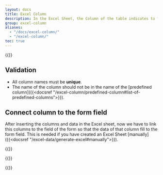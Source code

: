 ```yaml
---
layout: docs
title: Excel Column
description: In the Excel Sheet, the Column of the table indicates to fill the data in the field of the form.
group: excel-column
aliases:
  - "/docs/excel-column/"
  - "/excel-column/"
toc: true
---
```


{{<img excel-table-column.png>}}

## Validation

- All column names must be **unique**.
- The name of the column should not be in the name of the [predefined column]({{<docsref "/excel-column/predefined-column#list-of-predefined-columns">}}).

## Connect column to the form field

After inserting the columns and data in the Excel sheet, now we have to link this columns to the field of the form so that the data of that column fill to the form field. This is needed if you have created an Excel Sheet [manually]({{<docsref "/excel-data/generate-excel#manually">}}).

{{<img fetch-excel-columns.png>}}

{{<img excel-column2.png>}}

{{<img excel-column.png>}}


